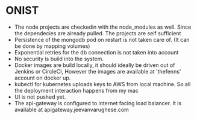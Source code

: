 # ONIST

* The node projects are checkedin with the node_modules as well. Since the dependecies are already pulled. The projects are self sufficient
* Persistence of the mongodb pod on restart is not taken care of. (It can be done by mapping volumes)
* Exponential retries for the db connection is not taken into account
* No security is build into the system.
* Docker images are build locally, it should ideally be driven out of Jenkins or CircleCI, However the images are available at 'thefenns' account on docker up.
* kubectl for kubernetes uploads keys to AWS from local machine. So all the deployment interaction happens from my mac
* UI is not pushed yet.
* The api-gateway is configured to internet facing load balancer. It is available at apigateway.jeevanvarughese.com
